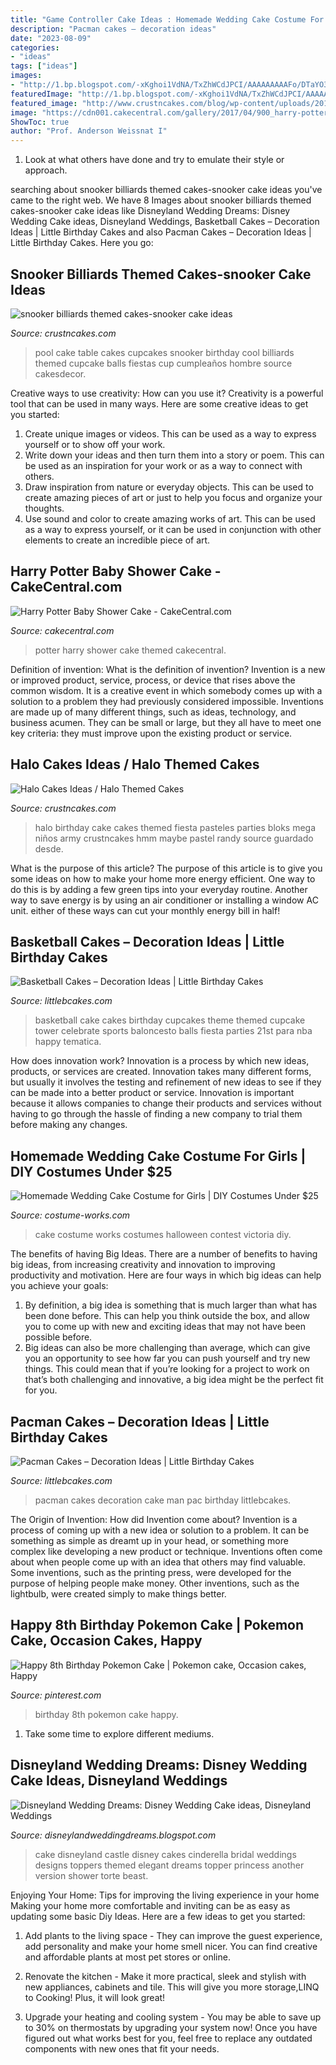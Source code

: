 ```yaml
---
title: "Game Controller Cake Ideas : Homemade Wedding Cake Costume For Girls"
description: "Pacman cakes – decoration ideas"
date: "2023-08-09"
categories:
- "ideas"
tags: ["ideas"]
images:
- "http://1.bp.blogspot.com/-xKghoi1VdNA/TxZhWCdJPCI/AAAAAAAAAFo/DTaYO33zhHI/s320/castle-wedding-cake-pictures-46.jpg"
featuredImage: "http://1.bp.blogspot.com/-xKghoi1VdNA/TxZhWCdJPCI/AAAAAAAAAFo/DTaYO33zhHI/s320/castle-wedding-cake-pictures-46.jpg"
featured_image: "http://www.crustncakes.com/blog/wp-content/uploads/2017/03/99aefb0468e7c83ce754bba8e15075ad.jpg"
image: "https://cdn001.cakecentral.com/gallery/2017/04/900_harry-potter-baby-shower-cake-9525159jJGT.jpg"
ShowToc: true
author: "Prof. Anderson Weissnat I"
---
```



1. Look at what others have done and try to emulate their style or approach.

	

		
searching about snooker billiards themed cakes-snooker cake ideas you've came to the right web. We have 8 Images about snooker billiards themed cakes-snooker cake ideas like Disneyland Wedding Dreams: Disney Wedding Cake ideas, Disneyland Weddings, Basketball Cakes – Decoration Ideas | Little Birthday Cakes and also Pacman Cakes – Decoration Ideas | Little Birthday Cakes. Here you go:
		
    
## Snooker Billiards Themed Cakes-snooker Cake Ideas

<img loading=lazy src="http://www.crustncakes.com/blog/wp-content/uploads/2017/03/99aefb0468e7c83ce754bba8e15075ad.jpg" onerror="this.onerror=null;this.src='https://tse4.mm.bing.net/th?id=OIP.oVk_LYNgvUgHM2wIlWSV1wHaJ4&amp;pid=15.1';" alt="snooker billiards themed cakes-snooker cake ideas">

_Source: crustncakes.com_

>pool cake table cakes cupcakes snooker birthday cool billiards themed cupcake balls fiestas cup cumpleaños hombre source cakesdecor. 

	

Creative ways to use creativity: How can you use it?
Creativity is a powerful tool that can be used in many ways. Here are some creative ideas to get you started: 
1. Create unique images or videos. This can be used as a way to express yourself or to show off your work.
2. Write down your ideas and then turn them into a story or poem. This can be used as an inspiration for your work or as a way to connect with others.
3. Draw inspiration from nature or everyday objects. This can be used to create amazing pieces of art or just to help you focus and organize your thoughts.
4. Use sound and color to create amazing works of art. This can be used as a way to express yourself, or it can be used in conjunction with other elements to create an incredible piece of art.

    
## Harry Potter Baby Shower Cake - CakeCentral.com

<img loading=lazy src="https://cdn001.cakecentral.com/gallery/2017/04/900_harry-potter-baby-shower-cake-9525159jJGT.jpg" onerror="this.onerror=null;this.src='https://tse3.mm.bing.net/th?id=OIP.sT3FI6nWJJ-IY6Fkxu_nyQHaKT&amp;pid=15.1';" alt="Harry Potter Baby Shower Cake - CakeCentral.com">

_Source: cakecentral.com_

>potter harry shower cake themed cakecentral. 

	

Definition of invention: What is the definition of invention?
Invention is a new or improved product, service, process, or device that rises above the common wisdom. It is a creative event in which somebody comes up with a solution to a problem they had previously considered impossible.
Inventions are made up of many different things, such as ideas, technology, and business acumen. They can be small or large, but they all have to meet one key criteria: they must improve upon the existing product or service.

    
## Halo Cakes Ideas / Halo Themed Cakes

<img loading=lazy src="http://www.crustncakes.com/blog/wp-content/uploads/2015/10/db3c1479bf54a56e42fb16a0f6f66e14.jpg" onerror="this.onerror=null;this.src='https://tse4.mm.bing.net/th?id=OIP.IRG8WK3iC7Eql2QdpS1C1wHaJ4&amp;pid=15.1';" alt="Halo Cakes Ideas / Halo Themed Cakes">

_Source: crustncakes.com_

>halo birthday cake cakes themed fiesta pasteles parties bloks mega niños army crustncakes hmm maybe pastel randy source guardado desde. 

	

What is the purpose of this article?
The purpose of this article is to give you some ideas on how to make your home more energy efficient. One way to do this is by adding a few green tips into your everyday routine. Another way to save energy is by using an air conditioner or installing a window AC unit. either of these ways can cut your monthly energy bill in half!

    
## Basketball Cakes – Decoration Ideas | Little Birthday Cakes

<img loading=lazy src="http://www.littlebcakes.com/wp-content/uploads/2014/01/Basketball-Cake-Balls.jpg" onerror="this.onerror=null;this.src='https://tse4.mm.bing.net/th?id=OIP.AGiWBtBdbromzWyAqbJe3wHaLG&amp;pid=15.1';" alt="Basketball Cakes – Decoration Ideas | Little Birthday Cakes">

_Source: littlebcakes.com_

>basketball cake cakes birthday cupcakes theme themed cupcake tower celebrate sports baloncesto balls fiesta parties 21st para nba happy tematica. 

	

How does innovation work?
Innovation is a process by which new ideas, products, or services are created. Innovation takes many different forms, but usually it involves the testing and refinement of new ideas to see if they can be made into a better product or service. Innovation is important because it allows companies to change their products and services without having to go through the hassle of finding a new company to trial them before making any changes.

    
## Homemade Wedding Cake Costume For Girls | DIY Costumes Under $25

<img loading=lazy src="https://photos.costume-works.com/full/wedding_cake.jpg" onerror="this.onerror=null;this.src='https://tse4.mm.bing.net/th?id=OIP.mLd20zRx43_xynaribPydgHaJ5&amp;pid=15.1';" alt="Homemade Wedding Cake Costume for Girls | DIY Costumes Under $25">

_Source: costume-works.com_

>cake costume works costumes halloween contest victoria diy. 

	

The benefits of having Big Ideas.
There are a number of benefits to having big ideas, from increasing creativity and innovation to improving productivity and motivation. Here are four ways in which big ideas can help you achieve your goals: 
1. By definition, a big idea is something that is much larger than what has been done before. This can help you think outside the box, and allow you to come up with new and exciting ideas that may not have been possible before. 
2. Big ideas can also be more challenging than average, which can give you an opportunity to see how far you can push yourself and try new things. This could mean that if you’re looking for a project to work on that’s both challenging and innovative, a big idea might be the perfect fit for you. 

    
## Pacman Cakes – Decoration Ideas | Little Birthday Cakes

<img loading=lazy src="https://www.littlebcakes.com/wp-content/uploads/2014/01/Pacman-Cakes-Pictures.jpg" onerror="this.onerror=null;this.src='https://tse4.mm.bing.net/th?id=OIP.qsmFrUD9Akr7phFDGBHBUgHaG2&amp;pid=15.1';" alt="Pacman Cakes – Decoration Ideas | Little Birthday Cakes">

_Source: littlebcakes.com_

>pacman cakes decoration cake man pac birthday littlebcakes. 

	

The Origin of Invention: How did Invention come about?
Invention is a process of coming up with a new idea or solution to a problem. It can be something as simple as dreamt up in your head, or something more complex like developing a new product or technique. Inventions often come about when people come up with an idea that others may find valuable. Some inventions, such as the printing press, were developed for the purpose of helping people make money. Other inventions, such as the lightbulb, were created simply to make things better.

    
## Happy 8th Birthday Pokemon Cake | Pokemon Cake, Occasion Cakes, Happy

<img loading=lazy src="https://i.pinimg.com/736x/b8/de/2d/b8de2d9bfbd57f9bc061cda165d6f0b9--pokemon-birthday-th-birthday.jpg" onerror="this.onerror=null;this.src='https://tse3.mm.bing.net/th?id=OIP.AqrUZcGKoMN0pAxH43dFqwHaJ3&amp;pid=15.1';" alt="Happy 8th Birthday Pokemon Cake | Pokemon cake, Occasion cakes, Happy">

_Source: pinterest.com_

>birthday 8th pokemon cake happy. 

	

1. Take some time to explore different mediums.

    
## Disneyland Wedding Dreams: Disney Wedding Cake Ideas, Disneyland Weddings

<img loading=lazy src="http://1.bp.blogspot.com/-xKghoi1VdNA/TxZhWCdJPCI/AAAAAAAAAFo/DTaYO33zhHI/s320/castle-wedding-cake-pictures-46.jpg" onerror="this.onerror=null;this.src='https://tse3.mm.bing.net/th?id=OIP.SynZMpYIiIVnrNBK7sPtSwAAAA&amp;pid=15.1';" alt="Disneyland Wedding Dreams: Disney Wedding Cake ideas, Disneyland Weddings">

_Source: disneylandweddingdreams.blogspot.com_

>cake disneyland castle disney cakes cinderella bridal weddings designs toppers themed elegant dreams topper princess another version shower torte beast. 

	

Enjoying Your Home: Tips for improving the living experience in your home
Making your home more comfortable and inviting can be as easy as updating some basic Diy Ideas. Here are a few ideas to get you started:
1. Add plants to the living space - They can improve the guest experience, add personality and make your home smell nicer. You can find creative and affordable plants at most pet stores or online.

2. Renovate the kitchen - Make it more practical, sleek and stylish with new appliances, cabinets and tile. This will give you more storage,LINQ to Cooking! Plus, it will look great!

3. Upgrade your heating and cooling system - You may be able to save up to 30% on thermostats by upgrading your system now! Once you have figured out what works best for you, feel free to replace any outdated components with new ones that fit your needs.

